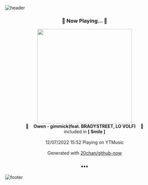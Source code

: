 ![header](https://capsule-render.vercel.app/api?type=wave&height=170&section=header&text=Hi.%20I'm%20SHIFT&fontColor=090707&fontAlignX=45&fontAlignY=65&fontSize=100)

<h3 align="center">🎵 Now Playing... 🎵</h3>
<p align="center">
  <a href="https://music.youtube.com/watch?v=AFG48TpfW-g">
    <img width="300" src="https://lh3.googleusercontent.com/lrFzvwmpwSKow0Fa5DwADmUSNcnLvj5tEktj6O8mRNcZh9eAayUChWzqFCS-8jLCI6JMiFoM4nR-F-g">
  </a>
  <br>
  🎵&nbsp&nbsp&nbsp <b>Owen - gimmick(feat. BRADYSTREET, LO VOLF)</b> &nbsp&nbsp&nbsp🎵
  <br>
  included in <b>[ Smile ]</b>
  
  <br />
  <br />
  12/07/2022 15:52 Playing on YTMusic
  <br />
  <br />
  Generated with <a href="https://github.com/20chan/github-now">20chan/github-now</a>
</p>

<h3 align="center">•••</h3>

![footer](https://capsule-render.vercel.app/api?type=wave&height=150&section=footer)
